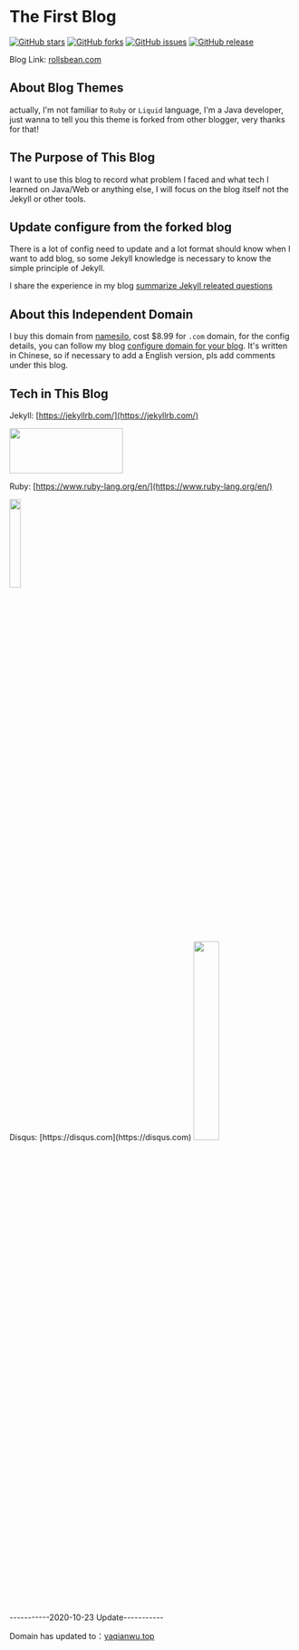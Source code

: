 # The First Blog 

[![GitHub stars](https://img.shields.io/github/stars/RollsBean/rollsbean.github.io.svg)](https://img.shields.io/github/stars/RollsBean/rollsbean.github.com.svg)
[![GitHub forks](https://img.shields.io/github/forks/RollsBean/rollsbean.github.io.svg)](https://img.shields.io/github/forks/RollsBean/rollsbean.github.com.svg)
[![GitHub issues](https://img.shields.io/github/issues/RollsBean/rollsbean.github.io.svg)](https://img.shields.io/github/issues/RollsBean/rollsbean.github.com.svg)
[![GitHub release](https://img.shields.io/github/release/RollsBean/rollsbean.github.io.svg)](https://img.shields.io/github/release/RollsBean/rollsbean.github.io.svg)

Blog Link: [rollsbean.com](https://rollsbean.com)

## About Blog Themes

actually, I'm not familiar to `Ruby` or `Liquid` language, I'm a Java developer, just wanna to tell you this theme is forked from 
other blogger, very thanks for that!

## The Purpose of This Blog

I want to use this blog to record what problem I faced and what tech I learned on Java/Web or anything else, I will focus on the blog
itself not the Jekyll or other tools.

## Update configure from the forked blog

There is a lot of config need to update and a lot format should know when I want to add blog, so some Jekyll knowledge
is necessary to know the simple principle of Jekyll.

I share the experience in my blog [summarize Jekyll releated questions ](https://rollsbean.com/2018/08/06/initail-blog-bugs-summarize/)

## About this Independent Domain

I buy this domain from [namesilo](https://www.namesilo.com), cost $8.99 for `.com` domain, for the config details, you
can follow my blog [configure domain for your blog](https://rollsbean.com/2018/08/10/configure-private-domain/). It's written in 
Chinese, so if necessary to add a English version, pls add comments under this blog.

## Tech in This Blog

Jekyll: [https://jekyllrb.com/](https://jekyllrb.com/)

<img src="https://davewentzel.com/images/jekyll.png" width="200px" height="80px"/>

Ruby: [https://www.ruby-lang.org/en/](https://www.ruby-lang.org/en/)

<img src="https://blog.webhostpython.com/wp-content/uploads/2015/08/Ruby-language-e1440787260291.png" width="20%" height="20%"/>
<br>
Disqus: [https://disqus.com](https://disqus.com)

<img src="http://foreveryoungadult.com/_uploads/images-new/50197/disqustips__span.png" width="30%" height="30%"/>

-----------2020-10-23 Update-----------

Domain has updated to：[yaqianwu.top](http://www.yaqianwu.top)